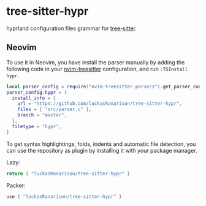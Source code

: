 # tree-sitter-hypr

hyprland configuration files grammar for [tree-sitter](https://github.com/tree-sitter/tree-sitter).

## Neovim

To use it in Neovim, you have install the parser manually by adding the following code in your [nvim-treesitter](https://github.com/nvim-treesitter/nvim-treesitter/) configuration, and run `:TSInstall hypr`.

```lua
local parser_config = require("nvim-treesitter.parsers").get_parser_configs()
parser_config.hypr = {
  install_info = {
    url = "https://github.com/luckasRanarison/tree-sitter-hypr",
    files = { "src/parser.c" },
    branch = "master",
  },
  filetype = "hypr",
}
```

To get syntax highlightings, folds, indents and automatic file detection, you can use the repository as plugin by installing it with your package manager.

Lazy:

```lua
return { "luckasRanarison/tree-sitter-hypr" }
```

Packer:

```lua
use { "luckasRanarison/tree-sitter-hypr" }
```
